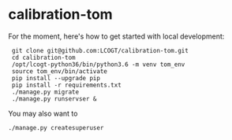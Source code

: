 # calibration-tom

For the moment, here's how to get started with local development:
```
 git clone git@github.com:LCOGT/calibration-tom.git
 cd calibration-tom
 /opt/lcogt-python36/bin/python3.6 -m venv tom_env
 source tom_env/bin/activate
 pip install --upgrade pip
 pip install -r requirements.txt 
 ./manage.py migrate
 ./manage.py runservser &
 ```
 You may also want to
 ```
 ./manage.py createsuperuser
```
